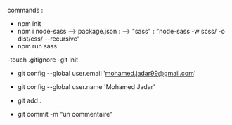 commands :

- npm init
- npm i node-sass
  --> package.json : --> "sass" : "node-sass -w scss/ -o dist/css/ --recursive"
- npm run sass

-touch .gitignore
-git init

- git config --global user.email 'mohamed.jadar99@gmail.com'
- git config --global user.name 'Mohamed Jadar'

- git add .
- git commit -m "un commentaire"
